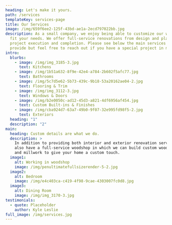```yaml
---
heading: Let's make it yours.
path: /services
templateKey: services-page
title: Our Services
image: /img/659f6ee2-125f-43bd-ae1a-2ecd797022bb.jpg
description: As a small company, we enjoy being able to customize our work to
  fit your needs. We offer full-service renovations from design and planning, to
  project execution and completion. Please see below the main services we
  provide but feel free to reach out if you have a special project in mind!
intro:
  blurbs:
    - image: /img/img_3185-3.jpg
      text: Kitchens
    - image: /img/1b51a632-8f9e-42e4-a784-2b602f5afc77.jpg
      text: Bathrooms
    - image: /img/5c7d5e62-5b73-439c-9b18-53a20162ae04-2.jpg
      text: Flooring & Trim
    - image: /img/img_3112-3.jpg
      text: Windows & Doors
    - image: /img/b2e0050c-ad12-45d3-a821-4df6956af454.jpg
      text: Custom Built-ins & Finishes
    - image: /img/cba924d7-63a7-49b0-9f07-32e995fd98f5-2.jpg
      text: Exteriors
  heading: "1"
  description: "2"
main:
  heading: Custom details are what we do.
  description: >
    In addition to providing both interior and exterior renovation services, we
    also have a full-service woodshop in which we can build custom wood cabinets
    and millwork to give your home a custom touch. 
  image1:
    alt: Working in woodshop
    image: /img/penultimatefullsizerender-5-2.jpg
  image2:
    alt: Bedroom
    image: /img/e4c403ca-c419-4f98-9cae-4303007fc0d8.jpg
  image3:
    alt: Dining Room
    image: /img/img_3170-3.jpg
testimonials:
  - quote: Placeholder
    author: Kyle Leslie
full_image: /img/services.jpg
---
```

